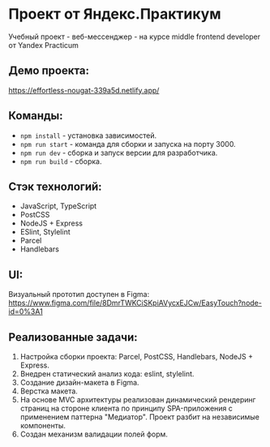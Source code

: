 # Проект от Яндекс.Практикум

Учебный проект - веб-мессенджер - на курсе middle frontend developer от Yandex Practicum

## Демо проекта:

https://effortless-nougat-339a5d.netlify.app/

## Команды:

- `npm install` - установка зависимостей.
- `npm run start` - команда для сборки и запуска на порту 3000.
- `npm run dev` - сборка и запуск версии для разработчика.
- `npm run build` - сборка.

## Стэк технологий:

- JavaScript, TypeScript
- PostCSS
- NodeJS + Express
- ESlint, Stylelint
- Parcel
- Handlebars

## UI:

Визуальный прототип доступен в Figma: https://www.figma.com/file/8DmrTWKCiSKpiAVycxEJCw/EasyTouch?node-id=0%3A1

## Реализованные задачи:

1. Настройка сборки проекта: Parcel, PostCSS, Handlebars, NodeJS + Express.
2. Внедрен статический анализ кода: eslint, stylelint.
3. Создание дизайн-макета в Figma.
4. Верстка макета.
5. На основе MVC архитектуры реализован динамический рендеринг страниц на стороне клиента по принципу SPA-приложения с применением паттерна "Медиатор". Проект разбит на независимые компоненты.
6. Создан механизм валидации полей форм.
